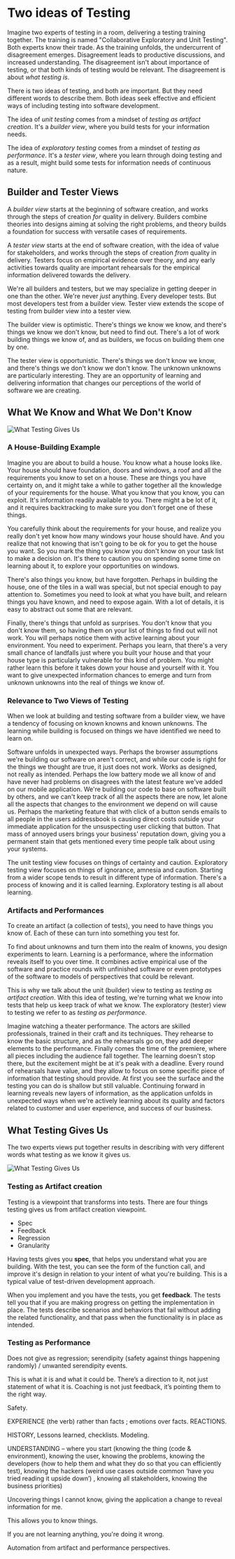 # Two ideas of Testing

Imagine two experts of testing in a room, delivering a testing training together. The training is named "Collaborative Exploratory and Unit Testing". Both experts know their trade. As the training unfolds, the undercurrent of disagreement emerges. Disagreement leads to productive discussions, and increased understanding. The disagreement isn't about importance of testing, or that both kinds of testing would be relevant. The disagreement is about *what testing is*.

There is two ideas of testing, and both are important. But they need different words to describe them. Both ideas seek effective and efficient ways of including testing into software development.

The idea of *unit testing* comes from a mindset of *testing as artifact creation*. It's a *builder view*, where you build tests for your information needs.

The idea of *exploratory testing* comes from a mindset of *testing as performance*. It's a *tester view*, where you learn through doing testing and as a result, might build some tests for information needs of continuous nature.

## Builder and Tester Views

A *builder view* starts at the beginning of software creation, and works through the steps of creation *for* quality in delivery. Builders combine theories into designs aiming at solving the right problems, and theory builds a foundation for success with versatile cases of requirements.

A *tester view* starts at the end of software creation, with the idea of value for stakeholders, and works through the steps of creation *from* quality in delivery. Testers focus on empirical evidence over theory, and any early activities towards quality are important rehearsals for the empirical information delivered towards the delivery.

We're all builders and testers, but we may specialize in getting deeper in one than the other. We're never *just* anything. Every developer tests. But most developers test from a builder view. Tester view extends the scope of testing from builder view into a tester view.

The builder view is optimistic. There's things we know we know, and there's things we know we don't know, but need to find out. There's a lot of work building things we know of, and as builders, we focus on building them one by one.

The tester view is opportunistic. There's things we don't know we know, and there's things we don't know we don't know. The unknown unknowns are particularly interesting. They are an opportunity of learning and delivering information that changes our perceptions of the world of software we are creating.

## What We Know and What We Don't Know

![What Testing Gives Us](images/KnownAndUnknown.png)

### A House-Building Example

Imagine you are about to build a house. You know what a house looks like. Your house should have foundation, doors and windows, a roof and all the requirements you know to set on a house. These are things you have certainty on, and it might take a while to gather together all the knowledge of your requirements for the house. What you know that you know, you can exploit. It's information readily available to you. There might a be lot of it, and it requires backtracking to make sure you don't forget one of these things.

You carefully think about the requirements for your house, and realize you really don't yet know how many windows your house should have. And you realize that not knowing that isn't going to be ok for you to get the house you want. So you mark the thing you know you don't know on your task list to make a decision on. It's there to caution you on spending some time on learning about it, to explore your opportunities on windows.

There's also things you know, but have forgotten. Perhaps in building the house, one of the tiles in a wall was special, but not special enough to pay attention to. Sometimes you need to look at what you have built, and relearn things you have known, and need to expose again. With a lot of details, it is easy to abstract out some that are relevant.

Finally, there's things that unfold as surprises. You don't know that you don't know them, so having them on your list of things to find out will not work. You will perhaps notice them with active learning about your environment. You need to experiment. Perhaps you learn, that there's a very small chance of landfalls just where you built your house and that your house type is particularly vulnerable for this kind of problem. You might rather learn this before it takes down your house and yourself with it. You want to give unexpected information chances to emerge and turn from unknown unknowns into the real of things we know of.

### Relevance to Two Views of Testing

When we look at building and testing software from a builder view, we have a tendency of focusing on known knowns and known unknowns. The learning while building is focused on things we have identified we need to learn on.

Software unfolds in unexpected ways. Perhaps the browser assumptions we're building our software on aren't correct, and while our code is right for the things we thought are true, it just does not work. Works as designed, not really as intended. Perhaps the low battery mode we all know of and have never had problems on disagrees with the latest feature we've added on our mobile application. We're building our code to base on software built by others, and we can't keep track of all the aspects there are now, let alone all the aspects that changes to the environment we depend on will cause us. Perhaps the marketing feature that with click of a button sends emails to all people in the users addressbook is causing direct costs outside your immediate application for the unsuspecting user clicking that button. That mass of annoyed users brings your business' reputation down, giving you a permanent stain that gets mentioned every time people talk about using your systems.

The unit testing view focuses on things of certainty and caution. Exploratory testing view focuses on things of ignorance, amnesia and caution. Starting from a wider scope tends to result in different type of information. There's a process of knowing and it is called learning. Exploratory testing is all about learning.

### Artifacts and Performances

To create an artifact (a collection of tests), you need to have things you know of. Each of these can turn into something you test for.

To find about unknowns and turn them into the realm of knowns, you design experiments to learn. Learning is a performance, where the information reveals itself to you over time. It combines active empirical use of the software and practice rounds with unfinished software or even prototypes of the software to models of perspectives that could be relevant.

This is why we talk about the unit (builder) view to testing as *testing as artifact creation*. With this idea of testing, we're turning what we know into tests that help us keep track of what we know. The exploratory (tester) view to testing we refer to as *testing as performance*.

Imagine watching a theater performance. The actors are skilled professionals, trained in their craft and its techniques. They rehearse to know the basic structure, and as the rehearsals go on, they add deeper elements to the performance. Finally comes the time of the premiere, where all pieces including the audience fall together. The learning doesn't stop there, but the excitement might be at it's peak with a deadline. Every round of rehearsals have value, and they allow to focus on some specific piece of information that testing should provide. At first you see the surface and the testing you can do is shallow but still valuable. Continuing forward in learning reveals new layers of information, as the application unfolds in unexpected ways when we're actively learning about its quality and factors related to customer and user experience, and success of our business.

## What Testing Gives Us

The two experts views put together results in describing with very different words what testing as we know it gives us.  

![What Testing Gives Us](images/TestingGivesUs.png)

### Testing as Artifact creation

Testing is a viewpoint that transforms into tests. There are four things testing gives us from artifact creation viewpoint.

   * Spec
   * Feedback
   * Regression
   * Granularity

Having tests gives you **spec**, that helps you understand what you are building. With the test, you can see the form of the function call, and improve it's design in relation to your intent of what you're building. This is a typical value of test-driven development approach.

When you implement and you have the tests, you get **feedback**. The tests tell you that if you are making progress on getting the implementation in place. The tests describe scenarios and behaviors that fail without adding the related functionality, and that pass when the functionality is in place as intended. 



### Testing as Performance










Does not give as regression; serendipity (safety against things happening randomly) / unwanted serendipity events.

This is what it is and what it could  be. There’s a direction to it, not just statement of what it is.
Coaching is not just feedback, it’s pointing them to the right way.

Safety.

EXPERIENCE (the verb) rather than facts ; emotions over facts. REACTIONS.

HISTORY, Lessons learned, checklists. Modeling.

UNDERSTANDING – where you start (knowing the thing (code & environment), knowing the user, knowing the problems, knowing the developers (how to help them and what they do so that you can efficiently test), knowing the hackers (weird use cases outside common ‘have you tried reading it upside down’) , knowing all stakeholders, knowing the business priorities)

Uncovering things I cannot know, giving the application a change to reveal information for me.


This allows you to know things.


If you are not learning anything, you're doing it wrong.

Automation from artifact and performance perspectives.
